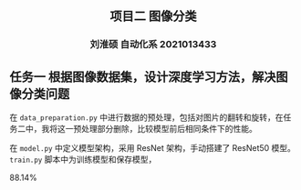 ## <center> 项目二 图像分类
### <center> 刘淮硕 自动化系 2021013433

## 任务一 根据图像数据集，设计深度学习方法，解决图像分类问题

在 `data_preparation.py` 中进行数据的预处理，包括对图片的翻转和旋转，在任务二中，我将这一预处理部分删除，比较模型前后相同条件下的性能。

在 `model.py` 中定义模型架构，采用 ResNet 架构，手动搭建了 ResNet50 模型。`train.py` 脚本中为训练模型和保存模型，

88.14%